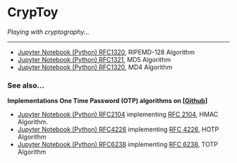 # CrypToy
_Playing with cryptography..._

----
* [Jupyter Notebook (Python) RFC1320](https://nbviewer.jupyter.org/github/lordloh/cryptoy/blob/master/RIPEMD.ipynb), RIPEMD-128  Algorithm
* [Jupyter Notebook (Python) RFC1321](https://nbviewer.jupyter.org/github/lordloh/cryptoy/blob/master/MD5.ipynb), MD5 Algorithm
* [Jupyter Notebook (Python) RFC1320](https://nbviewer.jupyter.org/github/lordloh/cryptoy/blob/master/MD4.ipynb), MD4 Algorithm


### See also...

**Implementations One Time Password (OTP) algorithms on [[Github](https://github.com/lordloh/OPT_algorithms/)]**
* [Jupyter Notebook (Python) RFC2104](https://nbviewer.jupyter.org/github/lordloh/OPT_algorithms/blob/master/rfc2104.ipynb) implementing [RFC 2104](https://www.ietf.org/rfc/rfc2104.txt), HMAC Algorithm.
* [Jupyter Notebook (Python) RFC4226](https://nbviewer.jupyter.org/github/lordloh/OPT_algorithms/blob/master/rfc4226.ipynb) implementing [RFC 4226](https://tools.ietf.org/html/rfc4226), HOTP Algorithm
* [Jupyter Notebook (Python) RFC6238](https://nbviewer.jupyter.org/github/lordloh/OPT_algorithms/blob/master/rfc6238.ipynb) implementing [RFC 6238](https://tools.ietf.org/html/rfc6238), TOTP Algorithm
